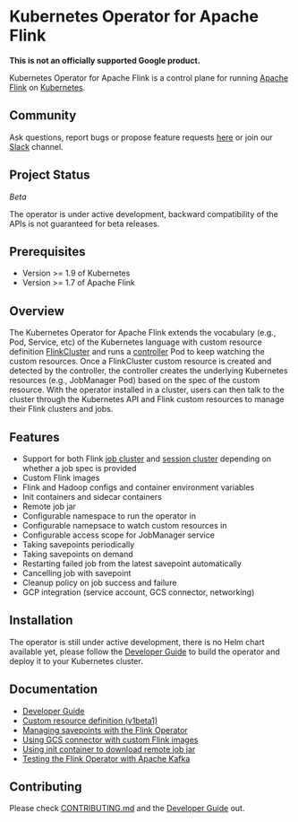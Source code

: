 # Kubernetes Operator for Apache Flink

**This is not an officially supported Google product.**

Kubernetes Operator for Apache Flink is a control plane for running [Apache Flink](https://flink.apache.org/) on
[Kubernetes](https://kubernetes.io/).

## Community

Ask questions, report bugs or propose feature requests [here](https://github.com/GoogleCloudPlatform/flink-on-k8s-operator/issues)
or join our [Slack](https://app.slack.com/client/T09NY5SBT/CQYSE926R) channel.

## Project Status

*Beta*

The operator is under active development, backward compatibility of the APIs is not guaranteed for beta releases.

## Prerequisites

* Version >= 1.9 of Kubernetes
* Version >= 1.7 of Apache Flink

## Overview

The Kubernetes Operator for Apache Flink extends the vocabulary (e.g., Pod, Service, etc) of the Kubernetes language
with custom resource definition [FlinkCluster](docs/crd.md) and runs a
[controller](controllers/flinkcluster_controller.go) Pod to keep watching the custom resources.
Once a FlinkCluster custom resource is created and detected by the controller, the controller creates the underlying
Kubernetes resources (e.g., JobManager Pod) based on the spec of the custom resource. With the operator installed in a
cluster, users can then talk to the cluster through the Kubernetes API and Flink custom resources to manage their Flink
clusters and jobs.

## Features

* Support for both Flink [job cluster](config/samples/flinkoperator_v1beta1_flinkjobcluster.yaml) and
  [session cluster](config/samples/flinkoperator_v1beta1_flinksessioncluster.yaml) depending on whether a job spec is
  provided
* Custom Flink images
* Flink and Hadoop configs and container environment variables
* Init containers and sidecar containers
* Remote job jar
* Configurable namespace to run the operator in
* Configurable namepsace to watch custom resources in
* Configurable access scope for JobManager service
* Taking savepoints periodically
* Taking savepoints on demand
* Restarting failed job from the latest savepoint automatically
* Cancelling job with savepoint
* Cleanup policy on job success and failure
* GCP integration (service account, GCS connector, networking)

## Installation

The operator is still under active development, there is no Helm chart available yet, please follow the
[Developer Guide](docs/developer_guide.md) to build the operator and deploy it to your Kubernetes cluster.

## Documentation

* [Developer Guide](docs/developer_guide.md)
* [Custom resource definition (v1beta1)](docs/crd.md)
* [Managing savepoints with the Flink Operator](docs/savepoints_guide.md)
* [Using GCS connector with custom Flink images](images/flink/README.md)
* [Using init container to download remote job jar](config/samples/flinkoperator_v1beta1_remotejobjar.yaml)
* [Testing the Flink Operator with Apache Kafka](docs/kafka_test_guide.md)

## Contributing

Please check [CONTRIBUTING.md](CONTRIBUTING.md) and the [Developer Guide](docs/developer_guide.md) out.
